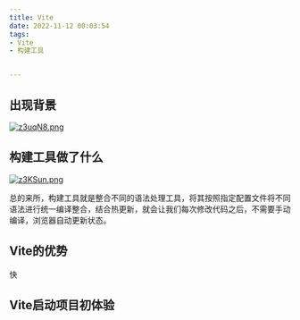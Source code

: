 ```yaml
---
title: Vite
date: 2022-11-12 00:03:54
tags:
- Vite
- 构建工具


---
```


## 出现背景

[![z3uqN8.png](https://s1.ax1x.com/2022/11/22/z3uqN8.png)](https://imgse.com/i/z3uqN8)

## 构建工具做了什么

[![z3KSun.png](https://s1.ax1x.com/2022/11/22/z3KSun.png)](https://imgse.com/i/z3KSun)

总的来所，构建工具就是整合不同的语法处理工具，将其按照指定配置文件将不同语法进行统一编译整合，结合热更新，就会让我们每次修改代码之后，不需要手动编译，浏览器自动更新状态。

## Vite的优势

快

## Vite启动项目初体验